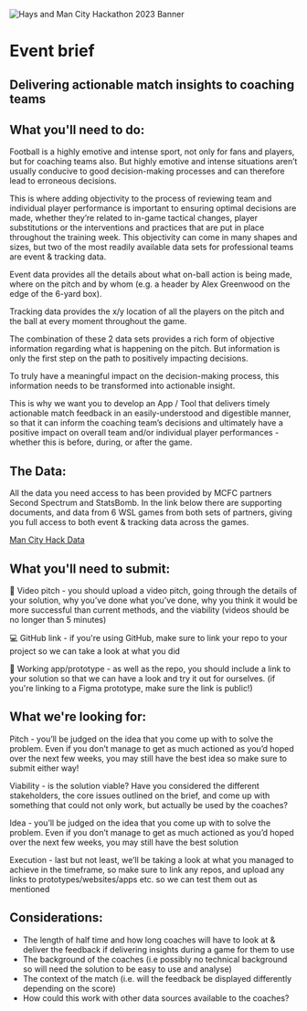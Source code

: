 ![Hays and Man City Hackathon 2023 Banner](https://showcodehaysprod.blob.core.windows.net/event-banner/866c2fb5210a4203afd0a0b450f7cd00.png)

# Event brief

## Delivering actionable match insights to coaching teams

## What you'll need to do:

Football is a highly emotive and intense sport, not only for fans and players, but for coaching teams also. But highly emotive and intense situations aren’t usually conducive to good decision-making processes and can therefore lead to erroneous decisions.

This is where adding objectivity to the process of reviewing team and individual player performance is important to ensuring optimal decisions are made, whether they’re related to in-game tactical changes, player substitutions or the interventions and practices that are put in place throughout the training week. This objectivity can come in many shapes and sizes, but two of the most readily available data sets for professional teams are event & tracking data.

Event data provides all the details about what on-ball action is being made, where on the pitch and by whom (e.g. a header by Alex Greenwood on the edge of the 6-yard box).

Tracking data provides the x/y location of all the players on the pitch and the ball at every moment throughout the game.

The combination of these 2 data sets provides a rich form of objective information regarding what is happening on the pitch. But information is only the first step on the path to positively impacting decisions.

To truly have a meaningful impact on the decision-making process, this information needs to be transformed into actionable insight.

This is why we want you to develop an App / Tool that delivers timely actionable match feedback in an easily-understood and digestible manner, so that it can inform the coaching team’s decisions and ultimately have a positive impact on overall team and/or individual player performances - whether this is before, during, or after the game.


## The Data:

All the data you need access to has been provided by MCFC partners Second Spectrum and StatsBomb. In the link below there are supporting documents, and data from 6 WSL games from both sets of partners, giving you full access to both event & tracking data across the games.

[Man City Hack Data](https://drive.google.com/drive/folders/1cGrTtDJXq5otTa-mh2sB4ApTdjKMcwk7)


## What you'll need to submit:

🎥 Video pitch - you should upload a video pitch, going through the details of your solution, why you’ve done what you’ve done, why you think it would be more successful than current methods, and the viability (videos should be no longer than 5 minutes)

💻 GitHub link - if you're using GitHub, make sure to link your repo to your project so we can take a look at what you did

🚀 Working app/prototype - as well as the repo, you should include a link to your solution so that we can have a look and try it out for ourselves. (if you're linking to a Figma prototype, make sure the link is public!)


## What we're looking for:

Pitch - you’ll be judged on the idea that you come up with to solve the problem. Even if you don’t manage to get as much actioned as you’d hoped over the next few weeks, you may still have the best idea so make sure to submit either way!

Viability - is the solution viable? Have you considered the different stakeholders, the core issues outlined on the brief, and come up with something that could not only work, but actually be used by the coaches?

Idea - you’ll be judged on the idea that you come up with to solve the problem. Even if you don’t manage to get as much actioned as you’d hoped over the next few weeks, you may still have the best solution

Execution - last but not least, we’ll be taking a look at what you managed to achieve in the timeframe, so make sure to link any repos, and upload any links to prototypes/websites/apps etc. so we can test them out as mentioned


## Considerations:

- The length of half time and how long coaches will have to look at & deliver the feedback if delivering insights during a game for them to use
- The background of the coaches (i.e possibly no technical background so will need the solution to be easy to use and analyse)
- The context of the match (i.e. will the feedback be displayed differently depending on the score)
- How could this work with other data sources available to the coaches?